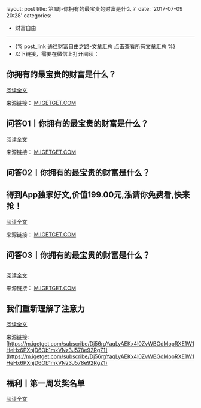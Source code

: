 layout: post
title: 第1周-你拥有的最宝贵的财富是什么？
date: '2017-07-09 20:28'
categories:
  - 财富自由
---

- {% post_link 通往财富自由之路-文章汇总 点击查看所有文章汇总 %}
- 以下链接，需要在微信上打开阅读：

## 你拥有的最宝贵的财富是什么？



[阅读全文](https://m.igetget.com/subscribe/jMDgnzLgvjJBeK5mrEaq72V1y3Q3Ay1j1ivHmGwMG06YbAkdRD9oOWZX4Nlx8zkb)

来源链接：  [M.IGETGET.COM](https://m.igetget.com/subscribe/jMDgnzLgvjJBeK5mrEaq72V1y3Q3Ay1j1ivHmGwMG06YbAkdRD9oOWZX4Nlx8zkb)



## 问答01丨你拥有的最宝贵的财富是什么？

[阅读全文](https://m.igetget.com/subscribe/Ae8zLgYdOzmx7Zr8qkAKEJXGy9PXqN424SLHLMwNR14Wvj0D3anb6eo5BlV2MMbq)

来源链接：  [M.IGETGET.COM](https://m.igetget.com/subscribe/Ae8zLgYdOzmx7Zr8qkAKEJXGy9PXqN424SLHLMwNR14Wvj0D3anb6eo5BlV2MMbq)



## 问答02丨你拥有的最宝贵的财富是什么？

## 得到App独家好文,价值199.00元,泓请你免费看,快来抢！

[阅读全文](https://m.igetget.com/subscribe/OBzKgdrv4x03ElnDGYjBLRq6ZXQk1JBgBiDHvWwme8Ky97Wa52NAJbok1zOMVk2n)

来源链接：  [M.IGETGET.COM](https://m.igetget.com/subscribe/OBzKgdrv4x03ElnDGYjBLRq6ZXQk1JBgBiDHvWwme8Ky97Wa52NAJbok1zOMVk2n)



##  

## 问答03丨你拥有的最宝贵的财富是什么？

##  

[阅读全文](https://m.igetget.com/subscribe/A5Y9362E8xy4o5NZrlABO1zLvWPyY1mMmskHL7P0mdXeKb7Mg9JDGVYjnRkaqNl7)

来源链接：  [M.IGETGET.COM](https://m.igetget.com/subscribe/A5Y9362E8xy4o5NZrlABO1zLvWPyY1mMmskHL7P0mdXeKb7Mg9JDGVYjnRkaqNl7)



##  

## 我们重新理解了注意力



[阅读全文](https://m.igetget.com/subscribe/Dj56rgYaqLyAEKx4l0ZvWBGdMopRXE1W1HeHx6PXnjD6Ob1mkVNz3J578e92RgZ1)

来源链接: [https://m.igetget.com/subscribe/Dj56rgYaqLyAEKx4l0ZvWBGdMopRXE1W1HeHx6PXnjD6Ob1mkVNz3J578e92RgZ1](https://m.igetget.com/subscribe/Dj56rgYaqLyAEKx4l0ZvWBGdMopRXE1W1HeHx6PXnjD6Ob1mkVNz3J578e92RgZ1)





## 福利丨第一周发奖名单



[阅读全文](https://m.igetget.com/subscribe/rbY8Lmy5j8DzqxJXkA2VaZ9vGrPoZjbzbCkHeOQN1ebol6B7YM304ROWgdKEnOD2)
